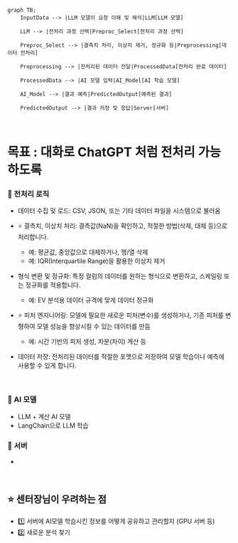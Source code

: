 ```mermaid
graph TB;
    InputData --> |LLM 모델이 요청 이해 및 해석|LLM[LLM 모델]
    
    LLM --> |전처리 과정 선택|Preproc_Select[전처리 과정 선택]
    
    Preproc_Select --> |결측치 처리, 이상치 제거, 정규화 등|Preprocessing[데이터 전처리]

    Preprocessing --> |전처리된 데이터 전달|ProcessedData[전처리 완료 데이터]
    
    ProcessedData --> |AI 모델 입력|AI_Model[AI 학습 모델]
    
    AI_Model --> |결과 예측|PredictedOutput[예측된 결과]

    PredictedOutput --> |결과 저장 및 응답|Server[서버]
```
<br>

# 목표 : 대화로 ChatGPT 처럼 전처리 가능하도록 

### 📌 전처리 로직
- 데이터 수집 및 로드: CSV, JSON, 또는 기타 데이터 파일을 시스템으로 불러옴

- ⭐ 결측치, 이상치 처리: 결측값(NaN)을 확인하고, 적절한 방법(삭제, 대체 등)으로 처리합니다.

    - 예: 평균값, 중앙값으로 대체하거나, 행/열 삭제 
    - 예: IQR(Interquartile Range)을 활용한 이상치 제거

- 형식 변환 및 정규화: 특정 컬럼의 데이터를 원하는 형식으로 변환하고, 스케일링 또는 정규화를 적용합니다.

    - 예: EV 분석용 데이터 규격에 맞게 데이터 정규화

- ⭐ 피처 엔지니어링: 모델에 필요한 새로운 피처(변수)를 생성하거나, 기존 피처를 변형하여 모델 성능을 향상시킬 수 있는 데이터를 만듬

    - 예: 시간 기반의 피처 생성, 차분(차이) 계산 등

- 데이터 저장: 전처리된 데이터를 적절한 포맷으로 저장하여 모델 학습이나 예측에 사용할 수 있게 합니다.

<br>

### 📌 AI 모델
- LLM + 계산 AI 모델
- LangChain으로 LLM 학습

### 📌 서버
- 

<br>

## ⭐ 센터장님이 우려하는 점
- 1️⃣ 서버에 AI모델 학습시킨 정보를 어떻게 공유하고 관리할지 (GPU 서버 등) 
- 2️⃣ 새로운 분석 찾기 
